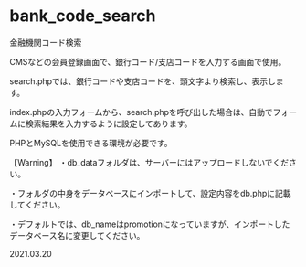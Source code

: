 # bank_code_search
金融機関コード検索


 CMSなどの会員登録画面で、銀行コード/支店コードを入力する画面で使用。
 
 search.phpでは、銀行コードや支店コードを、頭文字より検索し、表示します。
 
 index.phpの入力フォームから、search.phpを呼び出した場合は、自動でフォームに検索結果を入力するように設定してあります。
 
 PHPとMySQLを使用できる環境が必要です。
 
 【Warning】
 ・db_dataフォルダは、サーバーにはアップロードしないでください。
 
 ・フォルダの中身をデータベースにインポートして、設定内容をdb.phpに記載してください。
 
 ・デフォルトでは、db_nameはpromotionになっていますが、インポートしたデータベース名に変更してください。
 
 2021.03.20
 
